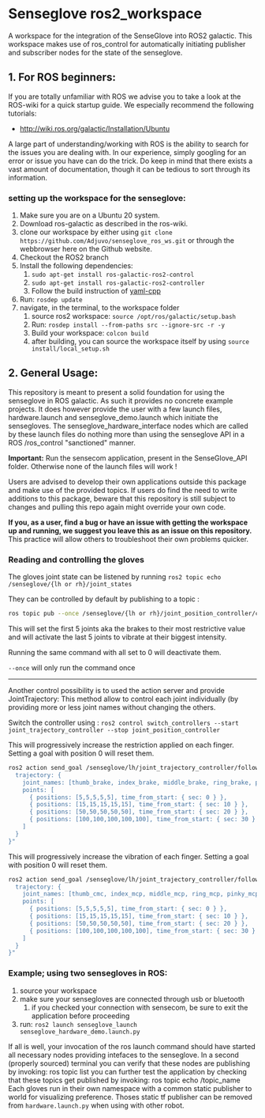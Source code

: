 # Senseglove ros2_workspace
A workspace for the integration of the SenseGlove into ROS2 galactic.
This workspace makes use of ros_control for automatically initiating publisher and subscriber nodes for the state of the senseglove.

## 1. For ROS beginners: ##
If you are totally unfamiliar with ROS we advise you to take a look at the ROS-wiki for a quick startup guide.
We especially recommend the following tutorials:
* http://wiki.ros.org/galactic/Installation/Ubuntu

A large part of understanding/working with ROS is the ability to search for the issues you are dealing with.
In our experience, simply googling for an error or issue you have can do the trick. Do keep in mind that there exists a
vast amount of documentation, though it can be tedious to sort through its information.

### setting up the workspace for the senseglove: ###
1. Make sure you are on a Ubuntu 20 system.
2. Download ros-galactic as described in the ros-wiki.
3. clone our workspace by either using `git clone https://github.com/Adjuvo/senseglove_ros_ws.git` or through the webbrowser here on the Github website.
4. Checkout the ROS2 branch
5. Install the following dependencies:
    1. `sudo apt-get install ros-galactic-ros2-control`
    2. `sudo apt-get install ros-galactic-ros2-controller`
    3. Follow the build instruction of [yaml-cpp](https://github.com/jbeder/yaml-cpp)
6. Run: `rosdep update`
7. navigate, in the terminal, to the workspace folder
    1.  source ros2 workspace: `source /opt/ros/galactic/setup.bash`
    2.  Run: `rosdep install --from-paths src --ignore-src -r -y`
    3.  Build your workspace: `colcon build`
    4.  after building, you can source the workspace itself by using `source install/local_setup.sh`


## 2. General Usage: ##
This repository is meant to present a solid foundation for using the senseglove in ROS galactic. As such it provides no
concrete example projects. It does however provide the user with a few launch files, hardware.launch and senseglove_demo.launch
which initiate the sensegloves.
The senseglove_hardware_interface nodes which are called by these launch files do nothing more than using the senseglove API
in a ROS /ros_control "sanctioned" manner.

__Important:__ Run the sensecom application, present in the SenseGlove_API folder. Otherwise none of the launch files will work !

Users are advised to develop their own applications outside this package and make use of the provided topics. If users do find the need to 
write additions to this package, beware that this repository is still subject to changes and pulling this repo again might override your own code.

**If you, as a user, find a bug or have an issue with getting the workspace up and running, we suggest you leave this as an issue on this repository.**
This practice will allow others to troubleshoot their own problems quicker.

### Reading and controlling the gloves 

The gloves joint state can be listened by running `ros2 topic echo /senseglove/{lh or rh}/joint_states`

They can be controlled by default by publishing to a topic :
``` sh
ros topic pub --once /senseglove/{lh or rh}/joint_position_controller/commands std_msgs/msg/Float64MultiArray '{data: [100,100,100,100,100,100,100,100,100,100]}'
```
This will set the first 5 joints aka the brakes to their most restrictive value and will activate the last 5 joints to vibrate at their biggest intensity.

Running the same command with all set to 0 will deactivate them.

`--once` will only run the command once

-----

Another control possibility is to used the action server and provide JointTrajectory:
This method allow to control each joint individually (by providing more or less joint names without changing the others.

Switch the controller using : `ros2 control switch_controllers --start joint_trajectory_controller --stop joint_position_controller`

This will progressively increase the restriction applied on each finger. Setting a goal with position 0 will reset them.
``` sh
ros2 action send_goal /senseglove/lh/joint_trajectory_controller/follow_joint_trajectory control_msgs/action/FollowJointTrajectory -f "{
  trajectory: {
    joint_names: [thumb_brake, index_brake, middle_brake, ring_brake, pinky_brake],
    points: [
      { positions: [5,5,5,5,5], time_from_start: { sec: 0 } },
      { positions: [15,15,15,15,15], time_from_start: { sec: 10 } },
      { positions: [50,50,50,50,50], time_from_start: { sec: 20 } },
      { positions: [100,100,100,100,100], time_from_start: { sec: 30 } }
    ]
  }
}"                                                              
```

This will progressively increase the vibration of each finger. Setting a goal with position 0 will reset them.
``` sh
ros2 action send_goal /senseglove/lh/joint_trajectory_controller/follow_joint_trajectory control_msgs/action/FollowJointTrajectory -f "{
  trajectory: {
    joint_names: [thumb_cmc, index_mcp, middle_mcp, ring_mcp, pinky_mcp],
    points: [
      { positions: [5,5,5,5,5], time_from_start: { sec: 0 } },
      { positions: [15,15,15,15,15], time_from_start: { sec: 10 } },
      { positions: [50,50,50,50,50], time_from_start: { sec: 20 } },
      { positions: [100,100,100,100,100], time_from_start: { sec: 30 } }
    ]
  }
}"                                                              
```
### Example; using two sensegloves in ROS: ###
1. source your workspace
2. make sure your sensegloves are connected through usb or bluetooth
    1. if you checked your connection with sensecom, be sure to exit the application before proceeding
3. run: `ros2 launch senseglove_launch senseglove_hardware_demo.launch.py`

If all is well, your invocation of the ros launch command should have started all necessary nodes providing intefaces to the senseglove.
In a second (properly sourced) terminal you can verify that these nodes are publishing by invoking: ros topic list
you can further test the application by checking that these topics get published by invoking: ros topic echo /topic_name
Each gloves run in their own namespace with a common static publisher to world for visualizing preference. Thoses static tf publisher can be removed from `hardware.launch.py` when using with other robot.
